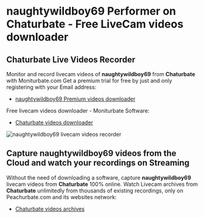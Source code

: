 # naughtywildboy69 Performer on Chaturbate - Free LiveCam videos downloader

## Chaturbate Live Videos Recorder

Monitor and record livecam videos of **naughtywildboy69** from **Chaturbate** with Moniturbate.com
Get a premium trial for free by just and only registering with your Email address:
* [naughtywildboy69 Premium videos downloader](https://moniturbate.com/request-demo-licence-key.html)

Free livecam videos downloader - Moniturbate Software:
* [Chaturbate videos downloader](https://moniturbate.com/moniturbate-download-software.html)

![naughtywildboy69 livecam videos recorder](https://peachurnet.com/templates/moniturbate-software.png)


## Capture naughtywildboy69 videos from the Cloud and watch your recordings on Streaming

Without the need of downloading a software, capture **naughtywildboy69** livecam videos from **Chaturbate** 100% online.
Watch Livecam archives from **Chaturbate** unlimitedly from thousands of existing recordings, only on Peachurbate.com and its websites network:
* [Chaturbate videos archives](https://peachurnet.com/)